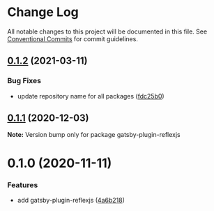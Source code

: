 # Change Log

All notable changes to this project will be documented in this file.
See [Conventional Commits](https://conventionalcommits.org) for commit guidelines.

## [0.1.2](https://github.com/reflexjs/reflexjs/compare/gatsby-plugin-reflexjs@0.1.1...gatsby-plugin-reflexjs@0.1.2) (2021-03-11)


### Bug Fixes

* update repository name for all packages ([fdc25b0](https://github.com/reflexjs/reflexjs/commit/fdc25b02d1008749a36e2c9027a701fc6a2c0168))





## [0.1.1](https://github.com/reflexjs/reflex/compare/gatsby-plugin-reflexjs@0.1.0...gatsby-plugin-reflexjs@0.1.1) (2020-12-03)

**Note:** Version bump only for package gatsby-plugin-reflexjs





# 0.1.0 (2020-11-11)


### Features

* add gatsby-plugin-reflexjs ([4a6b218](https://github.com/reflexjs/reflex/commit/4a6b21809bb551ce3fb41595830f60b4eeb832f4))

